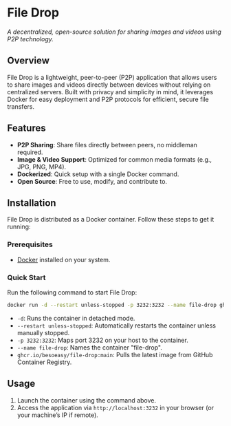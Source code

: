 # File Drop

*A decentralized, open-source solution for sharing images and videos using P2P technology.*

## Overview

File Drop is a lightweight, peer-to-peer (P2P) application that allows users to share images and videos directly between devices without relying on centralized servers. Built with privacy and simplicity in mind, it leverages Docker for easy deployment and P2P protocols for efficient, secure file transfers.

## Features

- **P2P Sharing**: Share files directly between peers, no middleman required.
- **Image & Video Support**: Optimized for common media formats (e.g., JPG, PNG, MP4).
- **Dockerized**: Quick setup with a single Docker command.
- **Open Source**: Free to use, modify, and contribute to.

## Installation

File Drop is distributed as a Docker container. Follow these steps to get it running:

### Prerequisites
- [Docker](https://docs.docker.com/get-docker/) installed on your system.

### Quick Start
Run the following command to start File Drop:
```bash
docker run -d --restart unless-stopped -p 3232:3232 --name file-drop ghcr.io/besoeasy/file-drop:main
```
- `-d`: Runs the container in detached mode.
- `--restart unless-stopped`: Automatically restarts the container unless manually stopped.
- `-p 3232:3232`: Maps port 3232 on your host to the container.
- `--name file-drop`: Names the container "file-drop".
- `ghcr.io/besoeasy/file-drop:main`: Pulls the latest image from GitHub Container Registry.

## Usage

1. Launch the container using the command above.
2. Access the application via `http://localhost:3232` in your browser (or your machine’s IP if remote).
